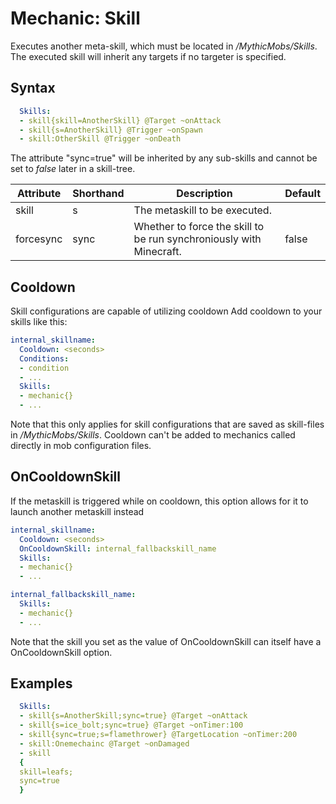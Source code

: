 Mechanic: Skill
===============

Executes another meta-skill, which must be located in
*/MythicMobs/Skills*. The executed skill will inherit any targets if no
targeter is specified.

Syntax
------
```yaml
  Skills:
  - skill{skill=AnotherSkill} @Target ~onAttack
  - skill{s=AnotherSkill} @Trigger ~onSpawn
  - skill:OtherSkill @Trigger ~onDeath
```

The attribute "sync=true" will be inherited by any sub-skills and cannot
be set to *false* later in a skill-tree.

| Attribute | Shorthand | Description| Default |
|-----------|-----------|---------------------------------------------------------------------|---------|
| skill | s | The metaskill to be executed.  | |
| forcesync | sync  | Whether to force the skill to be run synchroniously with Minecraft. | false   |

Cooldown
--------

Skill configurations are capable of utilizing cooldown
Add cooldown to your skills like this:

```yaml
internal_skillname:
  Cooldown: <seconds>
  Conditions:
  - condition
  - ...
  Skills:
  - mechanic{}
  - ...

```
Note that this only applies for skill configurations that are saved as
skill-files in */MythicMobs/Skills*. Cooldown can't be added to
mechanics called directly in mob configuration files.

OnCooldownSkill
---------------

If the metaskill is triggered while on cooldown, this option allows for it to launch another metaskill instead

```yaml
internal_skillname:
  Cooldown: <seconds>
  OnCooldownSkill: internal_fallbackskill_name
  Skills:
  - mechanic{}
  - ...

internal_fallbackskill_name:
  Skills:
  - mechanic{}
  - ...
```

Note that the skill you set as the value of OnCooldownSkill can itself have a OnCooldownSkill option.

Examples
--------

```yaml
  Skills:
  - skill{s=AnotherSkill;sync=true} @Target ~onAttack
  - skill{s=ice_bolt;sync=true} @Target ~onTimer:100
  - skill{sync=true;s=flamethrower} @TargetLocation ~onTimer:200
  - skill:Onemechainc @Target ~onDamaged
  - skill
  {
  skill=leafs;
  sync=true
  }
```